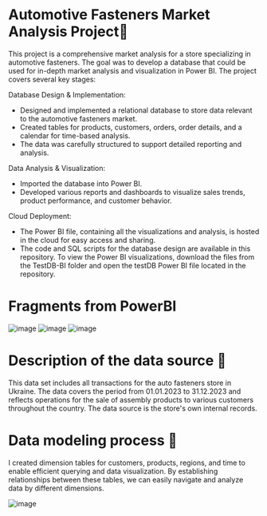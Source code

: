 # Automotive Fasteners Market Analysis Project🚗
This project is a comprehensive market analysis for a store specializing in automotive fasteners. The goal was to develop a database that could be used for in-depth market analysis and visualization in Power BI. The project covers several key stages:

Database Design & Implementation:
- Designed and implemented a relational database to store data relevant to the automotive fasteners market.
- Created tables for products, customers, orders, order details, and a calendar for time-based analysis.
- The data was carefully structured to support detailed reporting and analysis.

Data Analysis & Visualization:
- Imported the database into Power BI.
- Developed various reports and dashboards to visualize sales trends, product performance, and customer behavior.

Cloud Deployment:
- The Power BI file, containing all the visualizations and analysis, is hosted in the cloud for easy access and sharing.
- The code and SQL scripts for the database design are available in this repository. To view the Power BI visualizations, download the files from the TestDB-BI folder and open the testDB Power BI file located in the repository.

# Fragments from PowerBI
![image](https://github.com/user-attachments/assets/bb4ae940-5824-4282-8bdb-ede8238665ef)
![image](https://github.com/user-attachments/assets/7c3e1130-d8da-47bd-9f6c-e0246b821802)
![image](https://github.com/user-attachments/assets/3dbdd2d4-20e6-4bef-aab9-118da2bc0451)

# Description of the data source 📂

This data set includes all transactions for the auto fasteners store in Ukraine. The data covers the period from 01.01.2023 to 31.12.2023 and reflects operations for the sale of assembly products to various customers throughout the country. The data source is the store's own internal records.

# Data modeling process 🔧

I created dimension tables for customers, products, regions, and time to enable efficient querying and data visualization. By establishing relationships between these tables, we can easily navigate and analyze data by different dimensions.

![image](https://github.com/user-attachments/assets/43c45b06-a935-472d-997d-62aa26ed81b1)

